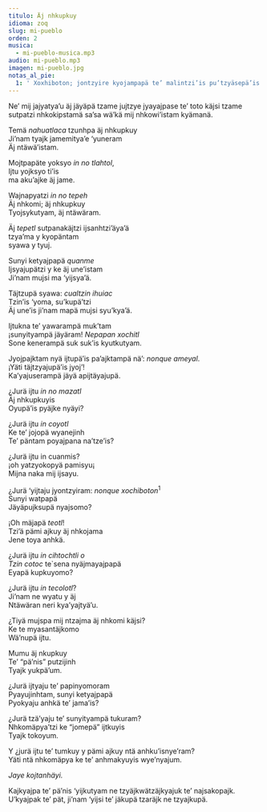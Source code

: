 ```yaml
---
titulo: Äj nhkupkuy
idioma: zoq
slug: mi-pueblo
orden: 2
musica: 
  - mi-pueblo-musica.mp3
audio: mi-pueblo.mp3
imagen: mi-pueblo.jpg
notas_al_pie:
  1: ' Xoxhiboton; jontzyire kyojampapä te’ malintzi’is pu’tzyäsepä’is kyujkpajk ijtpak te’ ku’yu kopajkomo, makapä po’e jäyäsenh ketpa, te’kamänhte nyäjmayajpa xochiboton o jäyäpä <i>botón</i>.'
---
```


Ne’ mij jajyatya’u äj jäyäpä tzame jujtzye jyayajpase te’ toto käjsi tzame sutpatzi nhkokipstamä sa’sa wä’kä mij nhkowi’istam kyämanä.<br>

Temä _nahuatlaca_ tzunhpa äj nhkupkuy<br>
Ji’nam tyajk jamemitya’e ‘yuneram<br>
Äj ntäwä’istam.<br>

Mojtpapäte yoksyo _in no tlahtol_,<br>
Ijtu yojksyo ti’is <br>
ma aku’ajke äj jame.<br>

Wajnapyatzi _in no tepeh_<br>
Äj nhkomi; äj nhkupkuy<br>
Tyojsykutyam, äj ntäwäram.<br>

Äj _tepetl_ sutpanakäjtzi ijsanhtzi’äya’ä<br>
tzya’ma y kyopäntam<br>
syawa y tyuj.<br>

Sunyi ketyajpapä _quanme_<br>
Ijsyajupätzi y ke äj une’istam<br>
Ji’nam mujsi ma ‘yijsya’ä.<br>

Täjtzupä syawa: _cualtzin ihuiac_<br>
Tzin’is ‘yoma, su’kupä’tzi<br>
Äj une’is ji’nam mapä mujsi syu’kya’ä.<br>

Ijtukna te’ yawarampä muk’tam<br>
¡sunyityampä jäyäram! _Nepapan xochitl_<br>
Sone kenerampä suk suk’is kyutkutyam.<br>

Jyojpajktam nyä ijtupä’is pa’ajktampä nä’: _nonque ameyal_.<br>
¡Yäti täjtzyajupä’is jyoj’!<br>
Ka’yajuserampä jäyä apijtäyajupä.<br>

¿Jurä ijtu _in no mazatl_<br>
Äj nhkupkuyis<br>
Oyupä’is pyäjke nyäyi?<br>

¿Jurä ijtu _in coyotl_<br>
Ke te’ jojopä wyanejinh<br>
Te’ päntam poyajpana na’tze’is?<br>

¿Jurä ijtu in cuanmis?<br>
¡oh yatzyokopyä pamisyu¡<br>
Mijna naka mij ijsayu.<br>

¿Jurä ‘yijtaju jyontzyiram: _nonque xochiboton_<sup>1</sup><br>
Sunyi watpapä<br>
Jäyäpujksupä nyajsomo?<br>

¡Oh mäjapä _teotl_!<br>
Tzi’ä pämi ajkuy äj nhkojama<br>
Jene toya anhkä.<br>

¿Jurä ijtu _in cihtochtli o_<br>
_Tzin cotoc_ te`sena nyäjmayajpapä<br>
Eyapä kupkuyomo?<br>

¿Jurä ijtu _in tecolotl_?<br>
Ji’nam ne wyatu y äj<br>
Ntäwäran neri kya’yajtyä’u.<br>

¿Tiyä mujspa mij ntzajma äj nhkomi käjsi?<br>
Ke te myasantäjkomo<br>
Wä’nupä ijtu.<br>

Mumu äj nkupkuy<br>
Te’ “pä’nis” putzijinh<br>
Tyajk yukpä’um.<br>

¿Jurä ijtyaju te’ papinyomoram<br>
Pyayujinhtam, sunyi ketyajpapä<br>
Pyokyaju anhkä te’ jama’is?<br>

¿Jurä tzä’yaju te’ sunyityampä tukuram?<br>
Nhkomäpya’tzi ke “jomepä” ijtkuyis<br>
Tyajk tokoyum.<br>

Y ¿jurä ijtu te’ tumkuy y pämi ajkuy ntä anhku’isnye’ram?<br>
Yäti ntä nhkomäpya ke te’ anhmakyuyis wye’nyajum.<br>

_Jaye kojtanhäyi._

Kajkyajpa te’ pä’nis ‘yijkutyam ne tzyäjkwätzäjkyajuk te’ najsakopajk.<br>
U’kyajpak te’ pät, ji’nam ‘yijsi te’ jäkupä tzaräjk ne tzyajkupä.<br>
